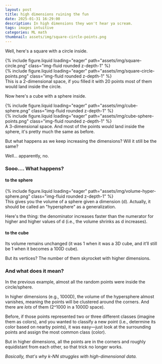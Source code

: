 ```yaml
---
layout: post
title: high dimensions ruining the fun
date: 2025-01-31 16:29:00
description: In high dimensions they won't hear ya scream.
tags: images intuitive
categories: ML math
thumbnail: assets/img/square-circle-points.png
---
```


Well, here's a square with a circle inside.

<div class="row mt-3">
    <div class="col-sm mt-3 mt-md-0">
        {% include figure.liquid loading="eager" path="assets/img/square-circle.png" class="img-fluid rounded z-depth-1" %} 
    </div>
    <div class="col-sm mt-3 mt-md-0">
        {% include figure.liquid loading="eager" path="assets/img/square-circle-points.png" class="img-fluid rounded z-depth-1" %}
    </div>
</div>
<div class="caption">
    This is a 2-dimensional space, if you filled it with 20 points most of them would land inside the circle.
</div>

Now here's a cube with a sphere inside.

<div class="row mt-3">
    <div class="col-sm mt-3 mt-md-0">
        {% include figure.liquid loading="eager" path="assets/img/cube-sphere.png" class="img-fluid rounded z-depth-1" %} 
    </div>
    <div class="col-sm mt-3 mt-md-0">
        {% include figure.liquid loading="eager" path="assets/img/cube-sphere-points.png" class="img-fluid rounded z-depth-1" %}
    </div>
</div>
<div class="caption">
    A 3-dimensional space. And most of the points would land inside the sphere, it's pretty much the same as before.
</div>

But what happens as we keep increasing the dimensions? Will it still be the same?

Well... apparently, no.

### Sooo.... What happens?

#### to the sphere
<div class="row mt-3">
    <div class="col-sm mt-3 mt-md-0">
        {% include figure.liquid loading="eager" path="assets/img/volume-hyper-sphere.png" class="img-fluid rounded z-depth-1" %}
    </div>
</div>
<div class="caption">
    This gives you the volume of a sphere given a dimension (d). Actually, it should be called an "hypersphere" as a generalization. 
</div>

Here's the thing: the denominator increases faster than the numerator for higher and higher values of d
(i.e., the volume shrinks as d increases).

#### to the cube
Its volume remains unchanged (it was 1 when it was a 3D cube, and it’ll still be 1 when it becomes a 100D cube).

But its vertices? The number of them skyrocket with higher dimensions.

### And what does it mean?

In the previous example, almost all the random points were inside the circle/sphere.

In higher dimensions (e.g., 1000D), the volume of the hypersphere almost vanishes, meaning the points will be clustered around the corners. And there are *lots* of them (2^1000 in a 1000D space).

Before, if those points represented two or three different classes (imagine them as colors), and you wanted to classify a new point (i.e., determine its color based on nearby points), it was easy—just look at the surrounding points and assign the most common class (color).

But in higher dimensions, all the points are in the corners and roughly equidistant from each other, so that trick no longer works.

*Basically, that's why k-NN struggles with high-dimensional data.*